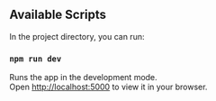 
## Available Scripts

In the project directory, you can run:

### `npm run dev`

Runs the app in the development mode.\
Open [http://localhost:5000](http://localhost:3000) to view it in your browser.

